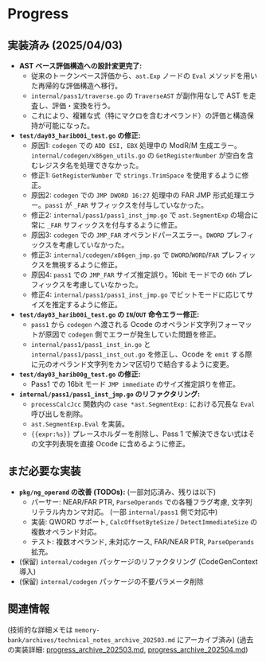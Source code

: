 # Progress

## 実装済み (2025/04/03)
- **AST ベース評価構造への設計変更完了:**
    - 従来のトークンベース評価から、`ast.Exp` ノードの `Eval` メソッドを用いた再帰的な評価構造へ移行。
    - `internal/pass1/traverse.go` の `TraverseAST` が副作用なしで AST を走査し、評価・変換を行う。
    - これにより、複雑な式（特にマクロを含むオペランド）の評価と構造保持が可能になった。
- **`test/day03_harib00i_test.go` の修正:**
    - 原因1: `codegen` での `ADD ESI, EBX` 処理中の ModR/M 生成エラー。`internal/codegen/x86gen_utils.go` の `GetRegisterNumber` が空白を含むレジスタ名を処理できなかった。
    - 修正1: `GetRegisterNumber` で `strings.TrimSpace` を使用するように修正。
    - 原因2: `codegen` での `JMP DWORD 16:27` 処理中の FAR JMP 形式処理エラー。`pass1` が `_FAR` サフィックスを付与していなかった。
    - 修正2: `internal/pass1/pass1_inst_jmp.go` で `ast.SegmentExp` の場合に常に `_FAR` サフィックスを付与するように修正。
    - 原因3: `codegen` での `JMP_FAR` オペランドパースエラー。`DWORD` プレフィックスを考慮していなかった。
    - 修正3: `internal/codegen/x86gen_jmp.go` で `DWORD`/`WORD`/`FAR` プレフィックスを無視するように修正。
    - 原因4: `pass1` での `JMP_FAR` サイズ推定誤り。16bit モードでの `66h` プレフィックスを考慮していなかった。
    - 修正4: `internal/pass1/pass1_inst_jmp.go` でビットモードに応じてサイズを推定するように修正。
- **`test/day03_harib00i_test.go` の `IN`/`OUT` 命令エラー修正:**
    - `pass1` から `codegen` へ渡される Ocode のオペランド文字列フォーマットが原因で `codegen` 側でエラーが発生していた問題を修正。
    - `internal/pass1/pass1_inst_in.go` と `internal/pass1/pass1_inst_out.go` を修正し、Ocode を `emit` する際に元のオペランド文字列をカンマ区切りで結合するように変更。
- **`test/day03_harib00g_test.go` の修正:**
    - Pass1 での 16bit モード `JMP immediate` のサイズ推定誤りを修正。
- **`internal/pass1/pass1_inst_jmp.go` のリファクタリング:**
    - `processCalcJcc` 関数内の `case *ast.SegmentExp:` における冗長な `Eval` 呼び出しを削除。
    - `ast.SegmentExp.Eval` を実装。
    - `{{expr:%s}}` プレースホルダーを削除し、Pass 1 で解決できない式はその文字列表現を直接 Ocode に含めるように修正。

## まだ必要な実装
- **`pkg/ng_operand` の改善 (TODOs):** (一部対応済み、残りは以下)
    - パーサー: NEAR/FAR PTR, `ParseOperands` での各種フラグ考慮, 文字列リテラル内カンマ対応。 (一部 `internal/pass1` 側で対応中)
    - 実装: QWORD サポート, `CalcOffsetByteSize` / `DetectImmediateSize` の複数オペランド対応。
    - テスト: 複数オペランド, 未対応ケース, FAR/NEAR PTR, `ParseOperands` 拡充。
- (保留) `internal/codegen` パッケージのリファクタリング (CodeGenContext 導入)
- (保留) `internal/codegen` パッケージの不要パラメータ削除

## 関連情報
(技術的な詳細メモは `memory-bank/archives/technical_notes_archive_202503.md` にアーカイブ済み)
(過去の実装詳細: [progress_archive_202503.md](../archives/progress_archive_202503.md), [progress_archive_202504.md](../archives/progress_archive_202504.md))
